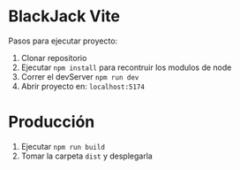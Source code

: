 # BlackJack Vite

Pasos para ejecutar proyecto:

1. Clonar repositorio
2. Ejecutar ```npm install``` para recontruir los modulos de node
3. Correr el devServer ```npm run dev```
4. Abrir proyecto en: ```localhost:5174```

# Producción

1. Ejecutar ```npm run build```
2. Tomar la carpeta ```dist``` y desplegarla